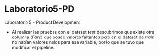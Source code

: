 # Laboratorio5-PD
Laboratorio 5 - Product Development
* Al realizar las pruebas con el dataset *test* descubrimos que existe otra columna (*Fare*) que posee valores faltantes pero en el dataset de *train* no habían valores nulos para esa variable, por lo que se tuvo que modificar el pipeline. 
